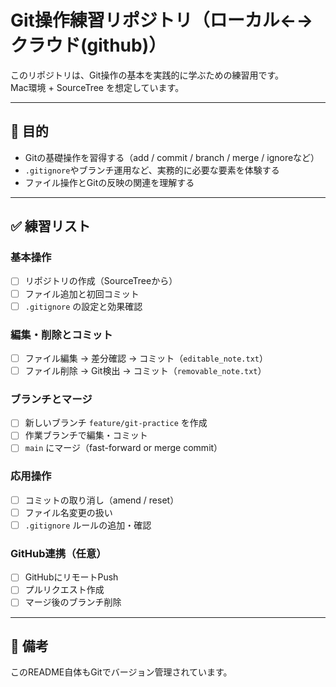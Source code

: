 # Git操作練習リポジトリ（ローカル←→クラウド(github)）

このリポジトリは、Git操作の基本を実践的に学ぶための練習用です。  
Mac環境 + SourceTree を想定しています。

---

## 📌 目的

- Gitの基礎操作を習得する（add / commit / branch / merge / ignoreなど）
- `.gitignore`やブランチ運用など、実務的に必要な要素を体験する
- ファイル操作とGitの反映の関連を理解する

---

## ✅ 練習リスト

### 基本操作
- [ ] リポジトリの作成（SourceTreeから）
- [ ] ファイル追加と初回コミット
- [ ] `.gitignore` の設定と効果確認

### 編集・削除とコミット
- [ ] ファイル編集 → 差分確認 → コミット（`editable_note.txt`）
- [ ] ファイル削除 → Git検出 → コミット（`removable_note.txt`）

### ブランチとマージ
- [ ] 新しいブランチ `feature/git-practice` を作成
- [ ] 作業ブランチで編集・コミット
- [ ] `main` にマージ（fast-forward or merge commit）

### 応用操作
- [ ] コミットの取り消し（amend / reset）
- [ ] ファイル名変更の扱い
- [ ] `.gitignore` ルールの追加・確認

### GitHub連携（任意）
- [ ] GitHubにリモートPush
- [ ] プルリクエスト作成
- [ ] マージ後のブランチ削除

---

## 💬 備考

このREADME自体もGitでバージョン管理されています。
